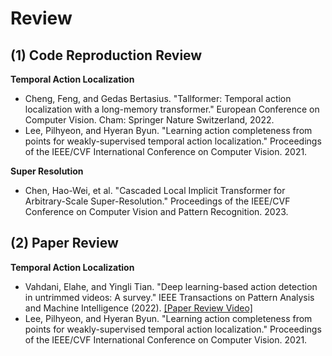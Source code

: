 # Review
## (1) Code Reproduction Review
__Temporal Action Localization__
* Cheng, Feng, and Gedas Bertasius. "Tallformer: Temporal action localization with a long-memory transformer." European Conference on Computer Vision. Cham: Springer Nature Switzerland, 2022.
* Lee, Pilhyeon, and Hyeran Byun. "Learning action completeness from points for weakly-supervised temporal action localization." Proceedings of the IEEE/CVF International Conference on Computer Vision. 2021.
  
__Super Resolution__
* Chen, Hao-Wei, et al. "Cascaded Local Implicit Transformer for Arbitrary-Scale Super-Resolution." Proceedings of the IEEE/CVF Conference on Computer Vision and Pattern Recognition. 2023.
  
## (2) Paper Review
__Temporal Action Localization__
* Vahdani, Elahe, and Yingli Tian. "Deep learning-based action detection in untrimmed videos: A survey." IEEE Transactions on Pattern Analysis and Machine Intelligence (2022). [[Paper Review Video]](https://youtu.be/_LhHsWebsgQ?feature=shared)
* Lee, Pilhyeon, and Hyeran Byun. "Learning action completeness from points for weakly-supervised temporal action localization." Proceedings of the IEEE/CVF International Conference on Computer Vision. 2021.
